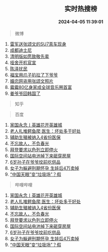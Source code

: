 <div align="center"><h2>实时热搜榜</h2><h4>2024-04-05 11:39:01</h4></div>

> 微博  

1. [雷军送张颂文的SU7真车现身](https://s.weibo.com/weibo?q=%23%E9%9B%B7%E5%86%9B%E9%80%81%E5%BC%A0%E9%A2%82%E6%96%87%E7%9A%84SU7%E7%9C%9F%E8%BD%A6%E7%8E%B0%E8%BA%AB%23&t=31&band_rank=1&Refer=top)<br />
2. [成都迪士尼](https://s.weibo.com/weibo?q=%E6%88%90%E9%83%BD%E8%BF%AA%E5%A3%AB%E5%B0%BC&t=31&band_rank=2&Refer=top)<br />
3. [清明版如愿致敬先辈](https://s.weibo.com/weibo?q=%23%E6%B8%85%E6%98%8E%E7%89%88%E5%A6%82%E6%84%BF%E8%87%B4%E6%95%AC%E5%85%88%E8%BE%88%23&t=31&band_rank=3&Refer=top)<br />
4. [哑舍开机官宣](https://s.weibo.com/weibo?q=%23%E5%93%91%E8%88%8D%E5%BC%80%E6%9C%BA%E5%AE%98%E5%AE%A3%23&t=31&band_rank=4&Refer=top)<br />
5. [陈泽扰民](https://s.weibo.com/weibo?q=%E9%99%88%E6%B3%BD%E6%89%B0%E6%B0%91&t=31&band_rank=5&Refer=top)<br />
6. [福宝用爪子扒拉了下爷爷](https://s.weibo.com/weibo?q=%E7%A6%8F%E5%AE%9D%E7%94%A8%E7%88%AA%E5%AD%90%E6%89%92%E6%8B%89%E4%BA%86%E4%B8%8B%E7%88%B7%E7%88%B7&t=31&band_rank=6&Refer=top)<br />
7. [婚恋网盗用张颂文照片](https://s.weibo.com/weibo?q=%E5%A9%9A%E6%81%8B%E7%BD%91%E7%9B%97%E7%94%A8%E5%BC%A0%E9%A2%82%E6%96%87%E7%85%A7%E7%89%87&t=31&band_rank=7&Refer=top)<br />
8. [霉霉80亿身家成全球音乐圈首富](https://s.weibo.com/weibo?q=%23%E9%9C%89%E9%9C%8980%E4%BA%BF%E8%BA%AB%E5%AE%B6%E6%88%90%E5%85%A8%E7%90%83%E9%9F%B3%E4%B9%90%E5%9C%88%E9%A6%96%E5%AF%8C%23&t=31&band_rank=8&Refer=top)<br />
9. [姜爷爷回韩国了](https://s.weibo.com/weibo?q=%23%E5%A7%9C%E7%88%B7%E7%88%B7%E5%9B%9E%E9%9F%A9%E5%9B%BD%E4%BA%86%23&t=31&band_rank=9&Refer=top)<br />

> 知乎  


> 百度  

1. [家国永念丨英雄花开英雄城](https://www.baidu.com/s?wd=%E5%AE%B6%E5%9B%BD%E6%B0%B8%E5%BF%B5%E4%B8%A8%E8%8B%B1%E9%9B%84%E8%8A%B1%E5%BC%80%E8%8B%B1%E9%9B%84%E5%9F%8E&sa=fyb_news&rsv_dl=fyb_news)<br />
2. [老人扎堆鳄鱼爬 医生：坏处多于好处](https://www.baidu.com/s?wd=%E8%80%81%E4%BA%BA%E6%89%8E%E5%A0%86%E9%B3%84%E9%B1%BC%E7%88%AC+%E5%8C%BB%E7%94%9F%EF%BC%9A%E5%9D%8F%E5%A4%84%E5%A4%9A%E4%BA%8E%E5%A5%BD%E5%A4%84&sa=fyb_news&rsv_dl=fyb_news)<br />
3. [辅助生殖被纳入4省份医保](https://www.baidu.com/s?wd=%E8%BE%85%E5%8A%A9%E7%94%9F%E6%AE%96%E8%A2%AB%E7%BA%B3%E5%85%A54%E7%9C%81%E4%BB%BD%E5%8C%BB%E4%BF%9D&sa=fyb_news&rsv_dl=fyb_news)<br />
4. [不忘故人，不负春光](https://www.baidu.com/s?wd=%E4%B8%8D%E5%BF%98%E6%95%85%E4%BA%BA%EF%BC%8C%E4%B8%8D%E8%B4%9F%E6%98%A5%E5%85%89&sa=fyb_news&rsv_dl=fyb_news)<br />
5. [拜登要求以色列立即停火](https://www.baidu.com/s?wd=%E6%8B%9C%E7%99%BB%E8%A6%81%E6%B1%82%E4%BB%A5%E8%89%B2%E5%88%97%E7%AB%8B%E5%8D%B3%E5%81%9C%E7%81%AB&sa=fyb_news&rsv_dl=fyb_news)<br />
6. [国际空间站电池掉下来砸穿房屋](https://www.baidu.com/s?wd=%E5%9B%BD%E9%99%85%E7%A9%BA%E9%97%B4%E7%AB%99%E7%94%B5%E6%B1%A0%E6%8E%89%E4%B8%8B%E6%9D%A5%E7%A0%B8%E7%A9%BF%E6%88%BF%E5%B1%8B&sa=fyb_news&rsv_dl=fyb_news)<br />
7. [6岁孙子在爷爷坟前吃供品](https://www.baidu.com/s?wd=6%E5%B2%81%E5%AD%99%E5%AD%90%E5%9C%A8%E7%88%B7%E7%88%B7%E5%9D%9F%E5%89%8D%E5%90%83%E4%BE%9B%E5%93%81&sa=fyb_news&rsv_dl=fyb_news)<br />
8. [女子为躲避刑期怀孕 生娃后4万卖掉](https://www.baidu.com/s?wd=%E5%A5%B3%E5%AD%90%E4%B8%BA%E8%BA%B2%E9%81%BF%E5%88%91%E6%9C%9F%E6%80%80%E5%AD%95+%E7%94%9F%E5%A8%83%E5%90%8E4%E4%B8%87%E5%8D%96%E6%8E%89&sa=fyb_news&rsv_dl=fyb_news)<br />
9. [“中国天眼”变“垃圾场”？假](https://www.baidu.com/s?wd=%E2%80%9C%E4%B8%AD%E5%9B%BD%E5%A4%A9%E7%9C%BC%E2%80%9D%E5%8F%98%E2%80%9C%E5%9E%83%E5%9C%BE%E5%9C%BA%E2%80%9D%EF%BC%9F%E5%81%87&sa=fyb_news&rsv_dl=fyb_news)<br />

> 哔哩哔哩  

1. [家国永念丨英雄花开英雄城](https://www.baidu.com/s?wd=%E5%AE%B6%E5%9B%BD%E6%B0%B8%E5%BF%B5%E4%B8%A8%E8%8B%B1%E9%9B%84%E8%8A%B1%E5%BC%80%E8%8B%B1%E9%9B%84%E5%9F%8E&sa=fyb_news&rsv_dl=fyb_news)<br />
2. [老人扎堆鳄鱼爬 医生：坏处多于好处](https://www.baidu.com/s?wd=%E8%80%81%E4%BA%BA%E6%89%8E%E5%A0%86%E9%B3%84%E9%B1%BC%E7%88%AC+%E5%8C%BB%E7%94%9F%EF%BC%9A%E5%9D%8F%E5%A4%84%E5%A4%9A%E4%BA%8E%E5%A5%BD%E5%A4%84&sa=fyb_news&rsv_dl=fyb_news)<br />
3. [辅助生殖被纳入4省份医保](https://www.baidu.com/s?wd=%E8%BE%85%E5%8A%A9%E7%94%9F%E6%AE%96%E8%A2%AB%E7%BA%B3%E5%85%A54%E7%9C%81%E4%BB%BD%E5%8C%BB%E4%BF%9D&sa=fyb_news&rsv_dl=fyb_news)<br />
4. [不忘故人，不负春光](https://www.baidu.com/s?wd=%E4%B8%8D%E5%BF%98%E6%95%85%E4%BA%BA%EF%BC%8C%E4%B8%8D%E8%B4%9F%E6%98%A5%E5%85%89&sa=fyb_news&rsv_dl=fyb_news)<br />
5. [拜登要求以色列立即停火](https://www.baidu.com/s?wd=%E6%8B%9C%E7%99%BB%E8%A6%81%E6%B1%82%E4%BB%A5%E8%89%B2%E5%88%97%E7%AB%8B%E5%8D%B3%E5%81%9C%E7%81%AB&sa=fyb_news&rsv_dl=fyb_news)<br />
6. [国际空间站电池掉下来砸穿房屋](https://www.baidu.com/s?wd=%E5%9B%BD%E9%99%85%E7%A9%BA%E9%97%B4%E7%AB%99%E7%94%B5%E6%B1%A0%E6%8E%89%E4%B8%8B%E6%9D%A5%E7%A0%B8%E7%A9%BF%E6%88%BF%E5%B1%8B&sa=fyb_news&rsv_dl=fyb_news)<br />
7. [6岁孙子在爷爷坟前吃供品](https://www.baidu.com/s?wd=6%E5%B2%81%E5%AD%99%E5%AD%90%E5%9C%A8%E7%88%B7%E7%88%B7%E5%9D%9F%E5%89%8D%E5%90%83%E4%BE%9B%E5%93%81&sa=fyb_news&rsv_dl=fyb_news)<br />
8. [女子为躲避刑期怀孕 生娃后4万卖掉](https://www.baidu.com/s?wd=%E5%A5%B3%E5%AD%90%E4%B8%BA%E8%BA%B2%E9%81%BF%E5%88%91%E6%9C%9F%E6%80%80%E5%AD%95+%E7%94%9F%E5%A8%83%E5%90%8E4%E4%B8%87%E5%8D%96%E6%8E%89&sa=fyb_news&rsv_dl=fyb_news)<br />
9. [“中国天眼”变“垃圾场”？假](https://www.baidu.com/s?wd=%E2%80%9C%E4%B8%AD%E5%9B%BD%E5%A4%A9%E7%9C%BC%E2%80%9D%E5%8F%98%E2%80%9C%E5%9E%83%E5%9C%BE%E5%9C%BA%E2%80%9D%EF%BC%9F%E5%81%87&sa=fyb_news&rsv_dl=fyb_news)<br />
